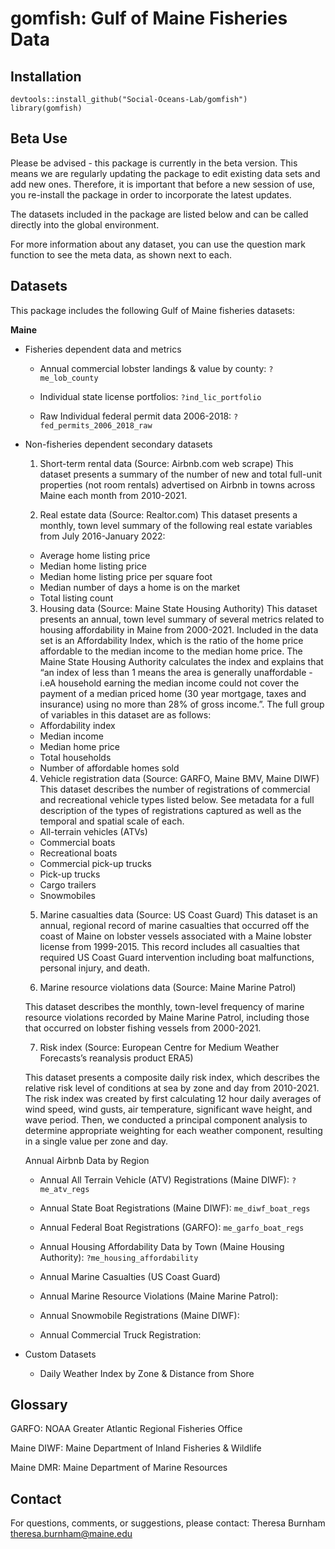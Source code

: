# gomfish: Gulf of Maine Fisheries Data

## Installation

```{r,results="hide"}
devtools::install_github("Social-Oceans-Lab/gomfish")
library(gomfish)
```

## Beta Use

Please be advised - this package is currently in the beta version. This means we are regularly
updating the package to edit existing data sets and add new ones. Therefore, it is important that
before a new session of use, you re-install the package in order to incorporate the latest updates.

The datasets included in the package are listed below and can be called directly into the global
environment.

For more information about any dataset, you can use the question mark function to see the meta data,
as shown next to each.

## Datasets

This package includes the following Gulf of Maine fisheries datasets:

**Maine**

-   Fisheries dependent data and metrics

    -   Annual commercial lobster landings & value by county: `?me_lob_county`

    -   Individual state license portfolios: `?ind_lic_portfolio`

    -   Raw Individual federal permit data 2006-2018: `?fed_permits_2006_2018_raw`

-   Non-fisheries dependent secondary datasets
    
    1. Short-term rental data (Source: Airbnb.com web scrape)
    This dataset presents a summary of the number of new and total full-unit properties (not room rentals) advertised on Airbnb in towns across Maine each month from 2010-2021.
    
    2. Real estate data (Source: Realtor.com)
    This dataset presents a monthly, town level summary of the following real estate variables from July 2016-January 2022:
    - Average home listing price 
    - Median home listing price
    - Median home listing price per square foot
    - Median number of days a home is on the market
    - Total listing count
    
    3. Housing data (Source: Maine State Housing Authority)
    This dataset presents an annual, town level summary of several metrics related to housing affordability in Maine from 2000-2021. Included in the data set is an Affordability Index, which is the ratio of the home price affordable to the median income to the median home price. The Maine State Housing Authority calculates the index and explains that “an index of less than 1 means the area is generally unaffordable - i.eA household earning the median income could not cover the payment of a median priced home (30 year mortgage, taxes and insurance) using no more than 28% of gross income.”. The full group of variables in this dataset are as follows:
    - Affordability index
    - Median income
    - Median home price
    - Total households
    - Number of affordable homes sold
    
    4. Vehicle registration data (Source: GARFO, Maine BMV, Maine DIWF)
    This dataset describes the number of registrations of commercial and recreational vehicle types listed below. See metadata for a full description of the types of registrations captured as well as the temporal and spatial scale of each.
    - All-terrain vehicles (ATVs)
    - Commercial boats
    - Recreational boats
    - Commercial pick-up trucks
    - Pick-up trucks
    - Cargo trailers
    - Snowmobiles
    
    5. Marine casualties data (Source: US Coast Guard)
    This dataset is an annual, regional record of marine casualties that occurred off the coast of Maine on lobster vessels associated with a Maine lobster license from 1999-2015. This record includes all casualties that required US Coast Guard intervention including boat malfunctions, personal injury, and death.
    
    6. Marine resource violations data (Source: Maine Marine Patrol)
    
    This dataset describes the monthly, town-level frequency of marine resource violations recorded by Maine Marine Patrol, including those that occurred on lobster fishing vessels from 2000-2021.
    
    7. Risk index (Source: European Centre for Medium Weather Forecasts’s reanalysis product ERA5)
    
    This dataset presents a composite daily risk index, which describes the relative risk level of conditions at sea by zone and day from 2010-2021. The risk index was created by first calculating 12 hour daily averages of wind speed, wind gusts, air temperature, significant wave height, and wave period. Then, we conducted a principal component analysis to determine appropriate weighting for each weather component, resulting in a single value per zone and day. 




    Annual Airbnb Data by Region

    -   Annual All Terrain Vehicle (ATV) Registrations (Maine DIWF): `?me_atv_regs`

    -   Annual State Boat Registrations (Maine DIWF): `me_diwf_boat_regs`

    -   Annual Federal Boat Registrations (GARFO): `me_garfo_boat_regs`

    -   Annual Housing Affordability Data by Town (Maine Housing Authority):
        `?me_housing_affordability`

    -   Annual Marine Casualties (US Coast Guard)

    -   Annual Marine Resource Violations (Maine Marine Patrol):

    -   Annual Snowmobile Registrations (Maine DIWF):

    -   Annual Commercial Truck Registration:

-   Custom Datasets

    -   Daily Weather Index by Zone & Distance from Shore

## Glossary

GARFO: NOAA Greater Atlantic Regional Fisheries Office

Maine DIWF: Maine Department of Inland Fisheries & Wildlife

Maine DMR: Maine Department of Marine Resources

## Contact

For questions, comments, or suggestions, please contact: Theresa Burnham
[theresa.burnham\@maine.edu](mailto:theresa.burnham@maine.edu)
